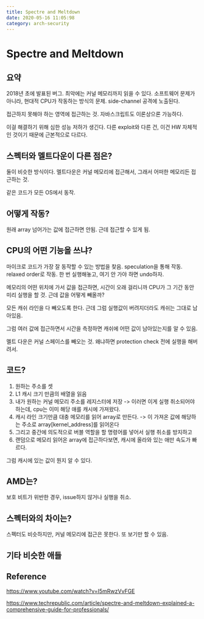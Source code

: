 ```yaml
---
title: Spectre and Meltdown
date: 2020-05-16 11:05:98
category: arch-security
---
```


# Spectre and Meltdown

## 요약

2018년 초에 발표된 버그. 최악에는 커널 메모리까지 읽을 수 있다.
소프트웨어 문제가 아니라, 현대적 CPU가 작동하는 방식의 문제. 
side-channel 공격에 노출된다.

접근하지 못해야 하는 영역에 접근하는 것.
자바스크립트도 이론상으론 가능하다.

이걸 해결하기 위해 심한 성능 저하가 생긴다.
다른 exploit와 다른 건, 이건 HW 자체적인 것이기 때문에 근본적으로 다르다.

## 스펙터와 멜트다운이 다른 점은?
둘이 비슷한 방식이다. 멜트다운은 커널 메모리에 접근해서, 그래서 어떠한 메모리든 접근하는 것.

같은 코드가 모든 OS에서 동작.

## 어떻게 작동?
원래 array 넘어가는 값에 접근하면 안됨.
근데 접근할 수 있게 됨.

## CPU의 어떤 기능을 쓰냐?
마이크로 코드가 가장 잘 동작할 수 있는 방법을 찾음.
speculation을 통해 작동.
relaxed order로 작동.
한 번 실행해놓고, 여기 안 가야 하면 undo하자.


메모리의 어떤 위치에 가서 값을 접근하면,
시간이 오래 걸리니까 CPU가 그 기간 동안 미리 실행을 할 것.
근데 값을 어떻게 빼올까?

모든 캐쉬 라인을 다 빼오도록 한다.
근데 그럼 실행값이 버려지더라도
캐쉬는 그대로 남아있음.

그럼 여러 값에 접근하면서
시간을 측정하면
캐쉬에 어떤 값이 남아있는지를 알 수 있음.

멜트 다운은 커널 스페이스를 빼오는 것.
왜냐하면 protection check 전에 실행을 해버려서.

## 코드?

1. 원하는 주소를 셋
2. L1 캐시 크기 만큼의 배열을 읽음
3. 내가 원하는 커널 메모리 주소를 레지스터에 저장
-> 이러면 이게 실행 취소되어야 하는데, cpu는 이미 해당 애를 캐시에 가져왔다. 
4. 캐시 라인 크기만큼 대충 메모리를 읽어 array로 만든다.
-> 이 가져온 값에 해당하는 주소로 array[kernel_address]를 읽어온다
5. 그리고 중간에 의도적으로 버블 역할을 할 명령어를 넣어서 실행 취소를 방지하고
6. 랜덤으로 메모리 읽어온 array에 접근하다보면, 캐시에 올라와 있는 애만 속도가 빠르다.

그럼 캐시에 있는 값이 뭔지 알 수 있다.

## AMD는?
보호 비트가 위반한 경우, issue하지 않거나 실행을 취소.

## 스펙터와의 차이는?
스펙터도 비슷하지만, 커널 메모리에 접근은 못한다. 또 보기만 할 수 있음.

## 기타 비슷한 애들


## Reference
https://www.youtube.com/watch?v=I5mRwzVvFGE

https://www.techrepublic.com/article/spectre-and-meltdown-explained-a-comprehensive-guide-for-professionals/
